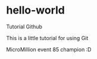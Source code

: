 # hello-world
Tutorial Github

This is a little tutorial for using Git

MicroMillion event 85 champion :D
